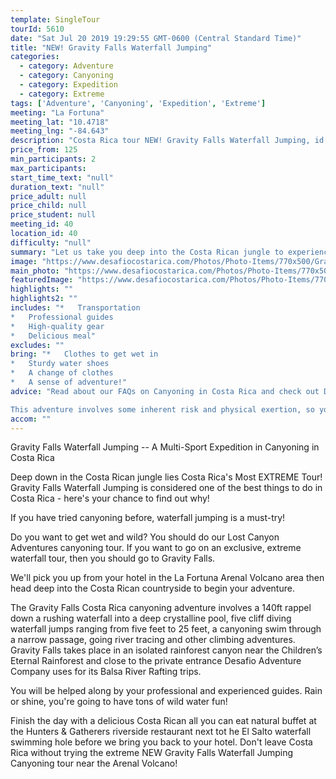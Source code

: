 ```yaml
---
template: SingleTour
tourId: 5610
date: "Sat Jul 20 2019 19:29:55 GMT-0600 (Central Standard Time)"
title: "NEW! Gravity Falls Waterfall Jumping"
categories: 
  - category: Adventure
  - category: Canyoning
  - category: Expedition
  - category: Extreme
tags: ['Adventure', 'Canyoning', 'Expedition', 'Extreme']
meeting: "La Fortuna"
meeting_lat: "10.4718"
meeting_lng: "-84.643"
description: "Costa Rica tour NEW! Gravity Falls Waterfall Jumping, id 5610"
price_from: 125
min_participants: 2
max_participants: 
start_time_text: "null"
duration_text: "null"
price_adult: null
price_child: null
price_student: null
meeting_id: 40
location_id: 40
difficulty: "null"
summary: "Let us take you deep into the Costa Rican jungle to experience Costa Rica's Most EXTREME Tour! When you do Gravity Falls, you'll jump off high canyon walls into deep, crystalline pools of water and rappel down rushing waterfalls! Get your adrenaline flowing on this extreme Costa Rican jungle expedition near the Arenal Volcano!"
image: "https://www.desafiocostarica.com/Photos/Photo-Items/770x500/Gravity-Falls-Waterfall-Jumping-1529616059.jpg"
main_photo: "https://www.desafiocostarica.com/Photos/Photo-Items/770x500/Gravity-Falls-Waterfall-Jumping-1529616059.jpg"
featuredImage: "https://www.desafiocostarica.com/Photos/Photo-Items/770x500/Gravity-Falls-Waterfall-Jumping-1529616059.jpg"
highlights: ""
highlights2: ""
includes: "*   Transportation
*   Professional guides
*   High-quality gear
*   Delicious meal"
excludes: ""
bring: "*   Clothes to get wet in
*   Sturdy water shoes
*   A change of clothes
*   A sense of adventure!"
advice: "Read about our FAQs on Canyoning in Costa Rica and check out Desafio's video of Gravity Falls to get a better understanding of Costa Rica's MOST Extreme Tour!This is a great tour to do from San Jose Costa Rica and we can arrange this special Gravity Falls Waterfall Jumping canyoning expedition as a Desafio Adventure Connection where your journey is the adventure! Be sure to ask one of our Adventure Specialists to help you with your reservations.And combine Gravity Falls with mountain Biking and rafting to get do our Triple Threat Extreme Gravity COMBO!This tour is considered an extreme adventure and advisable for those who are athletic and physically fit ages 16-55. No experience necessary. There are different jump heights throughout the tour and paths in case you decide to skip a jump - but the idea is to push yourself to your limits on this Costa Rica extreme tour Gravity Falls!Have a look at our Adventure Waiver if you have questions about our Costa Rica adventure tour policies.

This adventure involves some inherent risk and physical exertion, so you must be in good physical condition to attempt it. While the recommended weight limit for our canyoneering (rappelling) tour and most zip line tours is 220 lbs (100 kilos) it’s more about waist size than weight as the ropes (canyoneering) and cables (zip lines) are rated for well over 220 lbs but the maximum waist size for the harnesses used for these tours is 42 inches. So if you are a little over 220 lbs but your waist is less than 42 inches you may be able to do these tours.For reasons beyond our control (climate, river levels, etc.), we may change to a more-suitable tour with an equal or similar adventure-appeal or offer other tour options. We reserve the right to cancel a trip due to unfavorable conditions & will only run a tour according to our company policies. Full refund is given if (on rare occasion) no tour is run.Some hotels out of our normal pick-up zone may be me charged an extra drop-off and pick-up fee."
accom: ""
---
```

Gravity Falls Waterfall Jumping -- A Multi-Sport Expedition in Canyoning in Costa Rica

Deep down in the Costa Rican jungle lies Costa Rica's Most EXTREME Tour! Gravity Falls Waterfall Jumping is considered one of the best things to do in Costa Rica - here's your chance to find out why!

If you have tried canyoning before, waterfall jumping is a must-try!

Do you want to get wet and wild? You should do our Lost Canyon Adventures canyoning tour. If you want to go on an exclusive, extreme waterfall tour, then you should go to Gravity Falls.

We'll pick you up from your hotel in the La Fortuna Arenal Volcano area then head deep into the Costa Rican countryside to begin your adventure.

The Gravity Falls Costa Rica canyoning adventure involves a 140ft rappel down a rushing waterfall into a deep crystalline pool, five cliff diving waterfall jumps ranging from five feet to 25 feet, a canyoning swim through a narrow passage, going river tracing and other climbing adventures. Gravity Falls takes place in an isolated rainforest canyon near the Children’s Eternal Rainforest and close to the private entrance Desafio Adventure Company uses for its Balsa River Rafting trips.

You will be helped along by your professional and experienced guides. Rain or shine, you're going to have tons of wild water fun!

Finish the day with a delicious Costa Rican all you can eat natural buffet at the Hunters & Gatherers riverside restaurant next tot he El Salto waterfall swimming hole before we bring you back to your hotel. Don't leave Costa Rica without trying the extreme NEW Gravity Falls Waterfall Jumping Canyoning tour near the Arenal Volcano!